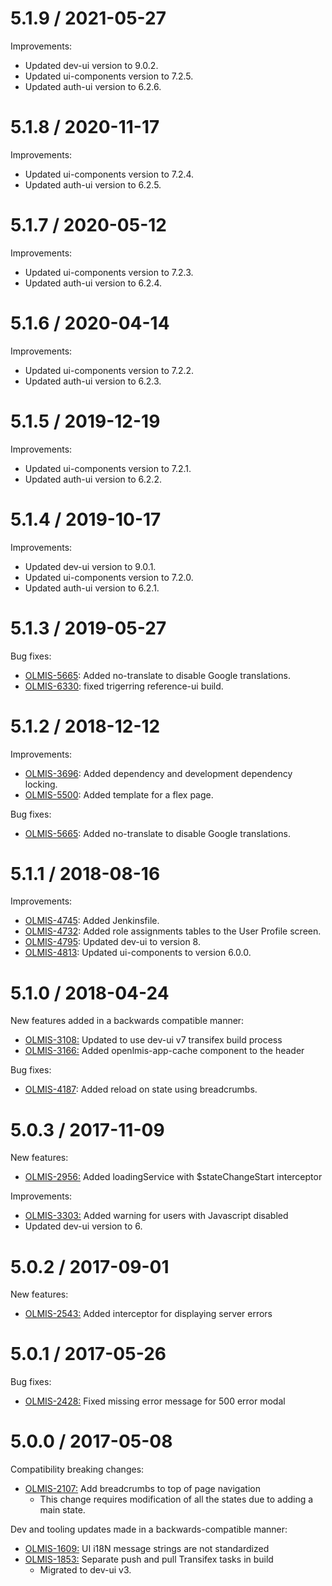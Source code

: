 5.1.9 / 2021-05-27
==================

Improvements:
* Updated dev-ui version to 9.0.2.
* Updated ui-components version to 7.2.5.
* Updated auth-ui version to 6.2.6.

5.1.8 / 2020-11-17
==================

Improvements:
* Updated ui-components version to 7.2.4.
* Updated auth-ui version to 6.2.5.

5.1.7 / 2020-05-12
==================

Improvements:
* Updated ui-components version to 7.2.3.
* Updated auth-ui version to 6.2.4.

5.1.6 / 2020-04-14
==================

Improvements:
* Updated ui-components version to 7.2.2.
* Updated auth-ui version to 6.2.3.

5.1.5 / 2019-12-19
==================

Improvements:
* Updated ui-components version to 7.2.1.
* Updated auth-ui version to 6.2.2.

5.1.4 / 2019-10-17
==================

Improvements:
* Updated dev-ui version to 9.0.1.
* Updated ui-components version to 7.2.0.
* Updated auth-ui version to 6.2.1.

5.1.3 / 2019-05-27
==================

Bug fixes:
* [OLMIS-5665](https://openlmis.atlassian.net/browse/OLMIS-5665): Added no-translate to disable Google translations.
* [OLMIS-6330](https://openlmis.atlassian.net/browse/OLMIS-6330): fixed trigerring reference-ui build.

5.1.2 / 2018-12-12
==================

Improvements:
* [OLMIS-3696](https://openlmis.atlassian.net/browse/OLMIS-3696): Added dependency and development dependency locking.
* [OLMIS-5500](https://openlmis.atlassian.net/browse/OLMIS-5500): Added template for a flex page.

Bug fixes:
* [OLMIS-5665](https://openlmis.atlassian.net/browse/OLMIS-5665): Added no-translate to disable Google translations.

5.1.1 / 2018-08-16
==================

Improvements:
* [OLMIS-4745](https://openlmis.atlassian.net/browse/OLMIS-4745): Added Jenkinsfile.
* [OLMIS-4732](https://openlmis.atlassian.net/browse/OLMIS-4732): Added role assignments tables to the User Profile screen.
* [OLMIS-4795](https://openlmis.atlassian.net/browse/OLMIS-4795): Updated dev-ui to version 8.
* [OLMIS-4813](https://openlmis.atlassian.net/browse/OLMIS-4813): Updated ui-components to version 6.0.0.

5.1.0 / 2018-04-24
==================

New features added in a backwards compatible manner:
* [OLMIS-3108:](https://openlmis.atlassian.net/browse/OLMIS-3108) Updated to use dev-ui v7 transifex build process
* [OLMIS-3166:](https://openlmis.atlassian.net/browse/OLMIS-3166) Added openlmis-app-cache component to the header

Bug fixes:
* [OLMIS-4187](https://openlmis.atlassian.net/browse/OLMIS-4187): Added reload on state using breadcrumbs.

5.0.3 / 2017-11-09
======================

New features:
* [OLMIS-2956:](https://openlmis.atlassian.net/browse/OLMIS-2956) Added loadingService with $stateChangeStart interceptor

Improvements:
* [OLMIS-3303:](https://openlmis.atlassian.net/browse/OLMIS-3303) Added warning for users with Javascript disabled
* Updated dev-ui version to 6.

5.0.2 / 2017-09-01
==================

New features:
* [OLMIS-2543:](https://openlmis.atlassian.net/browse/OLMIS-2543) Added interceptor for displaying
server errors

5.0.1 / 2017-05-26
==================

Bug fixes:
* [OLMIS-2428:](https://openlmis.atlassian.net/browse/OLMIS-2428) Fixed missing error message for 500 error modal

5.0.0 / 2017-05-08
==================

Compatibility breaking changes:

* [OLMIS-2107:](https://openlmis.atlassian.net/browse/OLMIS-2107) Add breadcrumbs to top of page navigation
  * This change requires modification of all the states due to adding a main state.

Dev and tooling updates made in a backwards-compatible manner:

* [OLMIS-1609:](https://openlmis.atlassian.net/browse/OLMIS-1609) UI i18N message strings are not standardized
* [OLMIS-1853:](https://openlmis.atlassian.net/browse/OLMIS-1853) Separate push and pull Transifex tasks in build
  * Migrated to dev-ui v3.
